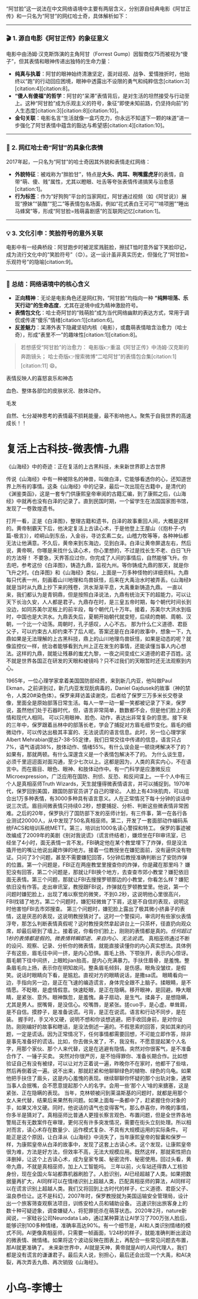 “阿甘脸”这一说法在中文网络语境中主要有两层含义，分别源自经典电影《阿甘正传》和一只名为“阿甘”的网红哈士奇，具体解析如下：

---

### 🎬 **1. 源自电影《阿甘正传》的象征意义**
电影中由汤姆·汉克斯饰演的主角阿甘（Forrest Gump）因智商仅75而被视为“傻子”，但其表情和眼神传递出独特的生命力量：
- **纯真与执着**：阿甘的眼神始终清澈坚定，面对歧视、战争、爱情挫折时，他始终以“跑”的行动回应困境，眼神中透露出不设限的勇气和纯粹信念[citation:3][citation:4][citation:8]。
- **“傻人有傻福”的哲学**：阿甘的“呆滞”表情背后，是对生活的坦然接受与行动至上。这种“阿甘脸”成为乐观主义的符号，象征“即使未知前路，仍坚持向前”的人生态度[citation:3][citation:8][citation:10]。
- **金句关联**：电影名言“生活就像一盒巧克力，你永远不知道下一颗的味道”进一步强化了阿甘表情中蕴含的豁达与希望感[citation:4][citation:10]。

---

### 🐶 **2. 网红哈士奇“阿甘”的具象化表情**
2017年起，一只名为“阿甘”的哈士奇因其外貌和表情走红网络：
- **外貌特征**：被戏称为“胖脸甘”，特点是**大头、肉耳、咧嘴露虎牙**的表情，自带“萌、傻、贱”属性，尤其以瞪眼、吐舌等夸张表情传递搞笑与治愈感[citation:1]。
- **行为标签**：作为“好狗狗”平台的当家网红，阿甘通过视频（如《阿甘说》）展现“撩妹”“装酷”“犯二”等表情包名场面，例如“花式表白王可可”“啃项圈”“睡出马蜂窝”等，形成“阿甘脸=贱萌喜剧感”的互联网记忆[citation:1]。

---

### 💡 **3. 文化引申：笑脸符号的意外关联**
电影中有一经典桥段：阿甘跑步时被泥浆溅脏脸，擦拭T恤时意外留下笑脸印记，成为流行文化中的“笑脸符号”（😊）。这一设计虽非真实历史，但强化了“阿甘脸=乐观符号”的隐喻[citation:9]。

---

### 🌟 **总结：网络语境中的核心含义**
- **正向精神**：无论是电影角色还是网红狗，“阿甘脸”均指向一种 **“纯粹坦荡、乐天行动”的生命态度**，尤其在逆境中成为精神激励符号。
- **表情包文化**：哈士奇阿甘的“贱萌脸”成为当代网络幽默的表达方式，常用于调侃或传递“傻乐”情绪[citation:1][citation:6]。
- **反差魅力**：呆滞外表下隐藏坚韧内核（电影），或蠢萌表情暗含治愈力（哈士奇），形成“表里不一”的趣味性[citation:1][citation:8]。

> 若想感受“阿甘脸”的治愈力：
> 电影版👉重温《阿甘正传》中汤姆·汉克斯的奔跑镜头；
> 哈士奇版👉搜索微博“二哈阿甘”的表情包合集[citation:1][citation:11] 😄。





表情反映人的喜怒哀乐和神态

血色、整体各部位的皮肤状况、肢体动作。

毛发

自然、七分凝神思考的表情最不损耗能量，最不影响他人。聚焦于自我世界的高速成长！！
# 复活上古科技-微表情-九鼎
《山海经》中的奇迹：正在复活的上古黑科技，未来新世界即上古世界

传说《山海经》中有一种被除名的神兽，叫做白泽，它能够看透你的心，还知道世界上所有的事情。这条《山海经》中的记录，最后一次出现在古籍中，是清代的《渊鉴类函》，这是一套专门供康熙皇帝审阅的古籍汇编，到了康熙之后，《山海经》中就再也没有白泽的记录了。直到民国时期，一个留学生在法国国家图书馆，发现了一卷敦煌遗书。

打开一看，正是《白泽图》，整理古籍和遗书，白泽的故事重回人间，大概是这样的。黄帝制霸天下后，他决定复活上古读心术，于是他登上王屋山（《抱朴子-内篇-极言》），崆峒山到东岳，入金谷，寻访玄素二女。山稽力牧等等，各种神仙都无法让他满意。不久后，黄帝来到东海边，见到白泽。白泽让黄帝屏退左右，然后说，黄帝啊，你哪是来找什么读心术，你心里想的，不过是找长生不老、白日飞升的方法呀！
不要急，天界答应过你，你完成了人间的事情后，自然能够飞升。你去吧，参考这份《白泽图》，铸造九鼎，监视九州。等你铸成九鼎的那天，就是你飞升之时。《白泽图》和《山海经》类似，上面是一万多种怪物的详细资料。九鼎每只代表一州，刻画着山川地理和鸟兽妖怪，后来在大禹治水时被弄丢。《山海经》就是当时从九鼎上抄下来的残卷，洪水渐渐平息，大禹重新铸造九鼎。
一直以来，我们都认为是青铜鼎，但是按照白泽说法，九鼎有统治天下的超能力，可以让天下长治久安，人人都是君子。九鼎存在时，是三皇五帝时期，每个朝代时间长到没边，如同苏美尔泥板上的前半段，每个朝代几十万年。接着，苏美尔大洪水到临时，中国也是大洪水。九鼎丢失后，夏朝开始朝代就变短，后续的商朝、周朝、汉朝，一个比一个动荡。周朝时，孔子感叹，人心不古。
那为什么仁义道德、君臣父子，可以约束古人却约束不了后人呢。答案还是在白泽的故事中，想象一下，九鼎如果是无法理解的上古黑科技，鼎上的山川地理鸟兽妖怪，如果是动态的呢？就像监控仪一样，统治者能够看到九州上正在发生的事情，还能读懂当事人内心想法。这样的九鼎，就能让残暴的蚩尤九黎，一夜之间变成仁义道德的君子百姓。这不就是世界各国正在研发的天眼和棱镜吗？只不过我们的天眼暂时还无法观察到内心。

1965年，一位心理学家拿着美国国防部经费，来到新几内亚，他叫做Paul Ekman，之前讲到过，新几内亚发现朊病毒的，Daniel Gajdusek的故事（神的禁令，人类20#染色体）。保罗来拜访盖读谢克，后者给了保罗三万多米长交卷录像，里面全是原始部落日常生活。每人一举一动一颦一笑都被记录了下来，保罗说，虽然他们处于石器时代，但，语言非常简单，数数都不会，但是他们脸上的表情和现代人相同。
可以只用眼神、脸色、动作，表达出非常复杂的意思。接下来的三年中，保罗跟着丛林中的部落长老，学会了捕捉对方眉毛细节变化。眉毛的细微动作，可以传达出极其丰富的、无法说谎的语言信息。此时，另一位心理学家Albert Mehrabian提出7-38-55定律，我们日常交往中传递的信息，语言只占7%，语气语调38%，肢体动作、情绪55%。有什么误会是一顿烧烤解决不了的？如果有，那就两顿。有什么深邃含义是一个表情包解决不了的。
为什么谈生意，必须千里迢迢面对面沟通，至少七次以上。这都是因为，人类的真实内心，不在语言中。而在眉目、眼色、眼神、和肢体动作中。有一门科学是应激微反应Microexpression，广泛应用在国防、刑侦、反恐、和反间谍上。一千个人中有三个人是真相巫师Truth Wizards，天生就懂得微表情语言，并可以捕捉到。1970年代，保罗回到美国，跟国防部官员讲了自己的理论。
人脸上有43块肌肉，可以组合出1万多种表情，有3000多种具有语言意义。人在正常情况下每十分钟的谈话中说三次谎。眉目间微表情只持续0.2秒，想要捕捉、分析、判断这些微表情非常困难。之后的20年，保罗执行了国防部下发的巫师计划，有三件事，第一在各行各业测试20000人，从中发现了50名真相巫师。第二，开发了一套面部动作编码系统FACS和培训系统METT。第三，培训出1000名读心警探和特工。
保罗的事迹被改编成了2009年的美剧《别对我说谎》（谎言终结者），嫌烦坐在FBI审讯室，已经坐了4小时，面无表情一言不发。FBI确定他在某个教堂埋下了炸弹，但是没法撬开他的嘴让他说出藏炸弹的地方。接着一位教授坐在嫌犯面前，没有逼供没有物证。只问了3个问题，甚至不需要嫌犯回答，5分钟后教授准确判断出了安防炸弹的位置。第一个问题是，FBI正在两座教堂里搜查你的炸弹，你是藏在那里吗？
嫌犯没有回答，第二个问题是，那就让FBI换个地方，去查查市郊小教堂？嫌犯依旧面无表情。第三个问题，那就让FBI去搜搜罗顿那边的小教堂，你看怎么样？嫌犯依旧没有作答。走出审讯室，教授跟FBI说，炸弹就在罗顿教堂里。他说，第一个问题时嫌犯脸上，出现了难以察觉的微笑，不到0.2秒，这说明他心里很高兴，FBI找错了地方。第二个问题时，嫌犯轻微耸了下肩，这是不自信的表现，说明这时他害怕FBI去市郊搜查。
第三个问题时，嫌犯脸上露出了极其微小挤鼻子的表情，这是厌恶的表现，这说明教授猜对了。这时一个警探问，审讯时有些家伙表情浮夸，那怎么判断表情真假呢？这时教授突然拿起讲台上一只茶杯，径直扔向观众席，却最后砸到了墙上。接着说，你看你们脸上，刚刚的表情都是真的。*任何超过1秒的表情都是假的*。*微表情转瞬即逝、来自内心、无法说谎*。
真相巫师通过不断的设问、观察、记录、分析你的微表情，就能直接读懂你的内心真实想法。具体例子有这些，眉毛往中间一挤，是内心恐惧。眉毛上扬、下颚张开，表示内心惊讶。眉毛朝下往中间挤，上眼睑jian抬高，是内心充满暴力。手扶住眉骨，是羞愧。整条眉毛向上扬，表示你在明知故问。整条眉毛倾斜，是伤感。眼角没皱纹，是假笑。说话时眼睛向下看，是尴尬。直视对方的眼睛说话，是撒sa谎。
眼睛看向一边，手指向另一边，是正在飞速的编造谎言，身体完全跟不上脑子。揉眼睛，是不情愿。不眨眼，是虚情假意。快速眨眼，是正在隐瞒。移开眼神，是回避。睁大眼睛，是紧张、意外。眼神飘忽，是羞愧。鼻子扇动，是生气。揉鼻子，是想隐瞒，尤其是男人。抿嘴脣，是没信心。咬嘴唇，是紧张。搓cuo手，是心虚。单耸肩，是不自信。摸脖子，是准备说谎。弓背，是正在说谎。语言和行动不同步，是在装。
握手时，手又冷又硬，说明不想和你谈想逃避。把手收回身前，是对你设防。刚刚编好的故事和瞎话，是没法倒述一遍的。不假思索的回答，突如其来的问题，一定是谎话。因为正常情况下，任何事情都需要回想，不可能立即作答，除非是事先准备好的谎话。比如，你去做头发了，不，我没有。不愿意提起某个人名字，用那个家伙、那个人来代替，这是在逃避有隐情。突然对你很客气，是不准备合作了、一锤子买卖。
突然对你很严厉，是不怕得罪你、准备长期合作。比如想验证自己有没有被绿，可以让对方正着说一遍，昨晚你不在家时，他都干了些啥，然后再倒着说一遍。说不出来，那就赶紧和他聊聊绿色的植物、绿色的乌龟。如果他把手扶住了眉头，这是内心羞愧的表现。继续聊聊你怀疑的那个出轨对象，通常当事人会抿嘴，会不愿意提起那个人的名字。会用一些‘那个人’啥的来搪塞，这是紧张、正在隐瞒的表现。
当年，克林顿被问到莱温斯基的问题时，就都是用那个女人来代替，结果后来果然有问题。如果上面每一条都中了，赶紧握住你对象的手，如果又冷又硬。同时，他说话的语气也变得客气，那么恭喜你，昨晚的事情，你多半是猜对了。真相巫师比普通人更擅长察言观色、布置问题，但是全世界各地警局正有无数案件在审理，更何况有许多突发情况，需要在街头立刻处理。所以相对而言，读心术存在数量少、运作模式复杂、不具有大规模运用的实际条件。
可能正是这个原因，让白泽从《山海经》中消失了，当年康熙皇帝的智囊和保罗一样，为康熙皇帝从白泽的故事中，发现了这套上古读心术。这个发现，让康熙皇帝很为难，方法是好方法，但效率不高，无法大规模应用。既然这样，那就索性把白泽删掉，让这个上古读心术，成为皇家专属、秘密流传、秘密使用。回过头看，黄帝九鼎，不就是真相巫师，加上人工智能吗。
三年以前，火车站还得靠人工核验身份，现在全国火车站都靠机器刷脸了。人脸识别，AI已经超越了人类。如果把数据量再扩大，AI同样可以在情绪识别上超越人类，匹配真相巫师的算法，AI同样可以在谎言识别上超越人类。我们又将回到上古时代的样子，仁义道德、君臣父子、温良恭俭让。这不是科幻，2007年时，保罗教授就为美国运输安全管理局，设计出一个旅客筛查观察法项目，训练安检人员和辅助设备。
迅速识别出旅客身上的数十种可疑迹象，调查嫌疑人，将犯罪扼杀在萌芽状态。2020年2月，nature新闻说，一家硅谷公司Neurodata Lab，通过某种算法让AI学习了700万张人脸后，能够识别100多种情绪，准确率高达90%。有一个细节是，AI和人类识别情绪的模式不同。AI更像真相巫师，只需要一帧画面，1/24秒的样子，就能准确判断出波动的微表情、微情绪。如果将这个波动反映在图表上，再配合一些常见问题去布置，那AI就更准确了。
未来新世界中，AI就是天神，黄帝就是AI的人间代理人，我们都是没有谎言的谦谦君子。最后夫人说，别担心，最后还会出现一个大禹，和AI决裂，再次弄丢九鼎、再次销毁《山海经》。
# 小乌-李博士
